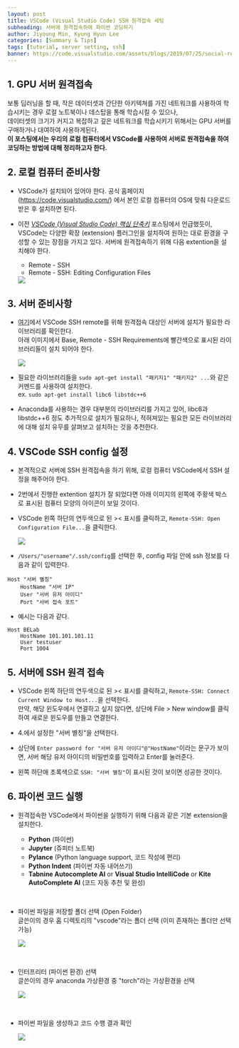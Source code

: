 ```yaml
---
layout: post
title: VSCode (Visual Studio Code) SSH 원격접속 세팅
subheading: 서버에 원격접속하여 파이썬 코딩하기
author: Jiyoung Min, Kyung Hyun Lee
categories: [Summary & Tips]
tags: [tutorial, server setting, ssh]
banner: https://code.visualstudio.com/assets/blogs/2019/07/25/social-remote-ssh.png
---
```


## 1. GPU 서버 원격접속

보통 딥러닝을 할 때, 작은 데이터셋과 간단한 아키텍쳐를 가진 네트워크를 사용하여 학습시키는 경우 로컬 노트북이나 데스탑을 통해 학습시킬 수 있으나,      
데이터셋의 크기가 커지고 복잡하고 깊은 네트워크를 학습시키기 위해서는 GPU 서버를 구매하거나 대여하여 사용하게된다.   
**이 포스팅에서는 우리의 로컬 컴퓨터에서 VSCode를 사용하여 서버로 원격접속을 하여 코딩하는 방법에 대해 정리하고자 한다.**


## 2. 로컬 컴퓨터 준비사항

- VSCode가 설치되어 있어야 한다. 공식 홈페이지 (https://code.visualstudio.com/) 에서 본인 로컬 컴퓨터의 OS에 맞춰 다운로드 받은 후 설치하면 된다.

- 이전 [*VSCode (Visual Studio Code) 핵심 단축키*](https://wnet500.github.io/summary%20&%20tips/2021/04/03/VSCode-shortcuts.html) 포스팅에서 언급했듯이, VSCode는 다양한 확장 (extension) 플러그인을 설치하여 원하는 대로 환경을 구성할 수 있는 장점을 가지고 있다. 서버에 원격접속하기 위해 다음 extention을 설치해야 한다.
  - Remote - SSH
  - Remote - SSH: Editing Configuration Files
  
  <img src="https://drive.google.com/uc?export=view&id=1fVDJi795q002JRPW6UOqpdC1xYbZxyab">


## 3. 서버 준비사항

- [여기](https://code.visualstudio.com/docs/remote/linux)에서 VSCode SSH remote를 위해 원격접속 대상인 서버에 설치가 필요한 라이브러리를 확인한다.   
  아래 이미지에서 Base, Remote - SSH Requirements에 빨간색으로 표시된 라이브러리들이 설치 되어야 한다.

  <img src="https://drive.google.com/uc?export=view&id=12HOtU3nSQ08GpKkSDfcqshuuvbJUfF1v">

- 필요한 라이브러리들을 `sudo apt-get install "패키지1" "패키지2" ...`와 같은 커멘드를 사용하여 설치한다.   
  ex. `sudo apt-get install libc6 libstdc++6`

- Anaconda를 사용하는 경우 대부분의 라이브러리를 가지고 있어, libc6과 libstdc++6 정도 추가적으로 설치가 필요하나, 적혀져있는 필요한 모든 라이브러리에 대해 설치 유무를 살펴보고 설치하는 것을 추천한다.


## 4. VSCode SSH config 설정

- 본격적으로 서버에 SSH 원격접속을 하기 위해, 로컬 컴퓨터 VSCode에서 SSH 설정을 해주어야 한다.

- 2번에서 진행한 extention 설치가 잘 되었다면 아래 이미지의 왼쪽에 주황색 박스로 표시된 컴퓨터 모양의 아이콘이 보일 것이다.

- VSCode 왼쪽 하단의 연두색으로 된 >< 표시를 클릭하고, `Remote-SSH: Open Configuration File...`을 클릭한다.
  
    <img src="https://drive.google.com/uc?export=view&id=1AR5dCaGY6RNMcxoK1Ls9qhp2s1ffAr-L">


- `/Users/"username"/.ssh/config`를 선택한 후, config 파일 안에 ssh 정보를 다음과 같이 입력한다.

```
Host "서버 별칭"
    HostName "서버 IP"
    User "서버 유저 아이디"
    Port "서버 접속 포트" 
```

- 예시는 다음과 같다.

```
Host BELab
    HostName 101.101.101.11
    User testuser
    Port 1004
```

## 5. 서버에 SSH 원격 접속

- VSCode 왼쪽 하단의 연두색으로 된 >< 표시를 클릭하고, `Remote-SSH: Connect Current Window to Host...`을 선택한다.   
  만약, 해당 윈도우에서 연결하고 싶지 않다면, 상단에 File > New window를 클릭하여 새로운 윈도우를 만들고 연결한다.

- 4.에서 설정한 "서버 별칭"을 선택한다.

- 상단에 `Enter password for "서버 유저 아이디"@"HostName"`이라는 문구가 보이면, 서버 해당 유저 아이디의 비밀번호를 입력하고 Enter를 눌러준다.

- 왼쪽 하단애 초록색으로 `SSH: "서버 별칭"`이 표시된 것이 보이면 성공한 것이다.


## 6. 파이썬 코드 실행

- 원격접속한 VSCode에서 파이썬을 실행하기 위해 다음과 같은 기본 extension을 설치한다.
  
  - **Python** (파이썬)
  - **Jupyter** (쥬피터 노트북)
  - **Pylance** (Python language support, 코드 작성에 편리)
  - **Python Indent** (파이썬 자동 내어쓰기)
  - **Tabnine Autocomplete AI** or **Visual Studio IntelliCode** or **Kite AutoComplete AI** (코드 자동 추천 및 완성)
<br/>

- 파이썬 파일을 저장할 폴더 선택 (Open Folder)   
  글쓴이의 경우 홈 디렉토리의 "vscode"라는 폴더 선택 (이미 존재하는 폴더만 선택 가능)

    <img src="https://drive.google.com/uc?export=view&id=1UGgTTmKRbAYdaL5cPOKRSRN3-dGQHfmJ">
<br/>

- 인터프리터 (파이썬 환경) 선택   
  글쓴이의 경우 anaconda 가상환경 중 "torch"라는 가상환경을 선택

    <img src="https://drive.google.com/uc?export=view&id=1Vz-wZttfK9m7LK5hn7z78Pf_MNWPOtO6">  
<br/>

- 파이썬 파일을 생성하고 코드 수행 결과 확인
  
    <img src="https://drive.google.com/uc?export=view&id=13ZkTntzNuNawRazFFk0PuaJUiUOdo0iX">
  